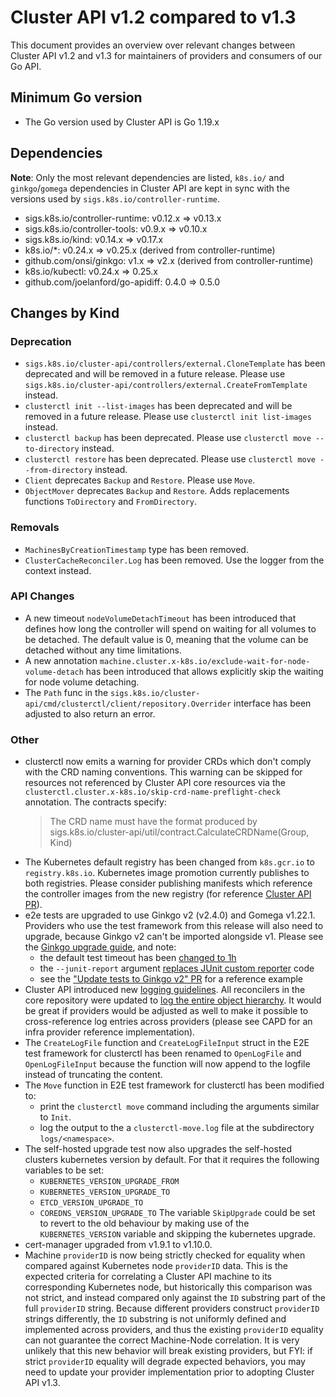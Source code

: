 # Cluster API v1.2 compared to v1.3

This document provides an overview over relevant changes between Cluster API v1.2 and v1.3 for
maintainers of providers and consumers of our Go API.

## Minimum Go version

* The Go version used by Cluster API is Go 1.19.x

## Dependencies

**Note**: Only the most relevant dependencies are listed, `k8s.io/` and `ginkgo`/`gomega` dependencies
in Cluster API are kept in sync with the versions used by `sigs.k8s.io/controller-runtime`.

- sigs.k8s.io/controller-runtime: v0.12.x => v0.13.x
- sigs.k8s.io/controller-tools: v0.9.x => v0.10.x
- sigs.k8s.io/kind: v0.14.x => v0.17.x
- k8s.io/*: v0.24.x => v0.25.x (derived from controller-runtime)
- github.com/onsi/ginkgo: v1.x => v2.x (derived from controller-runtime)
- k8s.io/kubectl: v0.24.x => 0.25.x
- github.com/joelanford/go-apidiff: 0.4.0 => 0.5.0

## Changes by Kind

### Deprecation

- `sigs.k8s.io/cluster-api/controllers/external.CloneTemplate` has been deprecated and will be removed in a future release. Please use `sigs.k8s.io/cluster-api/controllers/external.CreateFromTemplate` instead.
- `clusterctl init --list-images` has been deprecated and will be removed in a future release. Please use `clusterctl init list-images` instead.
- `clusterctl backup` has been deprecated. Please use `clusterctl move --to-directory` instead.
- `clusterctl restore` has been deprecated. Please use `clusterctl move --from-directory` instead.
- `Client` deprecates `Backup` and `Restore`. Please use `Move`.
- `ObjectMover` deprecates `Backup` and `Restore`. Adds replacements functions `ToDirectory` and `FromDirectory`.

### Removals

- `MachinesByCreationTimestamp` type has been removed.
- `ClusterCacheReconciler.Log` has been removed. Use the logger from the context instead.

### API Changes

- A new timeout `nodeVolumeDetachTimeout` has been introduced that defines how long the controller will spend on waiting for all volumes to be detached.
The default value is 0, meaning that the volume can be detached without any time limitations.
- A new annotation `machine.cluster.x-k8s.io/exclude-wait-for-node-volume-detach` has been introduced that allows explicitly skip the waiting for node volume detaching.
- The `Path` func in the `sigs.k8s.io/cluster-api/cmd/clusterctl/client/repository.Overrider` interface has been adjusted to also return an error.

### Other

- clusterctl now emits a warning for provider CRDs which don't comply with the CRD naming conventions. This warning can be skipped for resources not referenced by Cluster API 
  core resources via the `clusterctl.cluster.x-k8s.io/skip-crd-name-preflight-check` annotation. The contracts specify:
  > The CRD name must have the format produced by sigs.k8s.io/cluster-api/util/contract.CalculateCRDName(Group, Kind)
- The Kubernetes default registry has been changed from `k8s.gcr.io` to `registry.k8s.io`. Kubernetes image promotion currently publishes to both registries. Please
  consider publishing manifests which reference the controller images from the new registry (for reference [Cluster API PR](https://github.com/kubernetes-sigs/cluster-api/pull/7478)).
- e2e tests are upgraded to use Ginkgo v2 (v2.4.0) and Gomega v1.22.1. Providers who use the test framework from this release will also need to upgrade, because Ginkgo v2 can't be imported alongside v1. Please see the [Ginkgo upgrade guide](https://onsi.github.io/ginkgo/MIGRATING_TO_V2), and note:
  * the default test timeout has been [changed to 1h](https://onsi.github.io/ginkgo/MIGRATING_TO_V2#timeout-behavior)
  * the `--junit-report` argument [replaces JUnit custom reporter](https://onsi.github.io/ginkgo/MIGRATING_TO_V2#improved-reporting-infrastructure) code
  * see the ["Update tests to Ginkgo v2" PR](https://github.com/kubernetes-sigs/cluster-api/pull/6906) for a reference example
- Cluster API introduced new [logging guidelines](../../developer/logging.md). All reconcilers in the core repository were updated
  to [log the entire object hierarchy](../../developer/logging.md#keyvalue-pairs). It would be great if providers would be adjusted 
  as well to make it possible to cross-reference log entries across providers (please see CAPD for an infra provider reference implementation). 
- The `CreateLogFile` function and `CreateLogFileInput` struct in the E2E test framework for clusterctl has been renamed to `OpenLogFile` and `OpenLogFileInput` because the function will now append to the logfile instead of truncating the content.
- The `Move` function in E2E test framework for clusterctl has been modified to:
  * print the `clusterctl move` command including the arguments similar to `Init`.
  * log the output to the a `clusterctl-move.log` file at the subdirectory `logs/<namespace>`.
- The self-hosted upgrade test now also upgrades the self-hosted clusters kubernetes version by default. For that it requires the following variables to be set:
  * `KUBERNETES_VERSION_UPGRADE_FROM`
  * `KUBERNETES_VERSION_UPGRADE_TO`
  * `ETCD_VERSION_UPGRADE_TO`
  * `COREDNS_VERSION_UPGRADE_TO`
  The variable `SkipUpgrade` could be set to revert to the old behaviour by making use of the `KUBERNETES_VERSION` variable and skipping the kubernetes upgrade.
- cert-manager upgraded from v1.9.1 to v1.10.0.
- Machine `providerID` is now being strictly checked for equality when compared against Kubernetes node `providerID` data. This is the expected criteria for correlating a Cluster API machine to its corresponding Kubernetes node, but historically this comparison was not strict, and instead compared only against the `ID` substring part of the full `providerID` string. Because different providers construct `providerID` strings differently, the `ID` substring is not uniformly defined and implemented across providers, and thus the existing `providerID` equality can not guarantee the correct Machine-Node correlation. It is very unlikely that this new behavior will break existing providers, but FYI: if strict `providerID` equality will degrade expected behaviors, you may need to update your provider implementation prior to adopting Cluster API v1.3.
